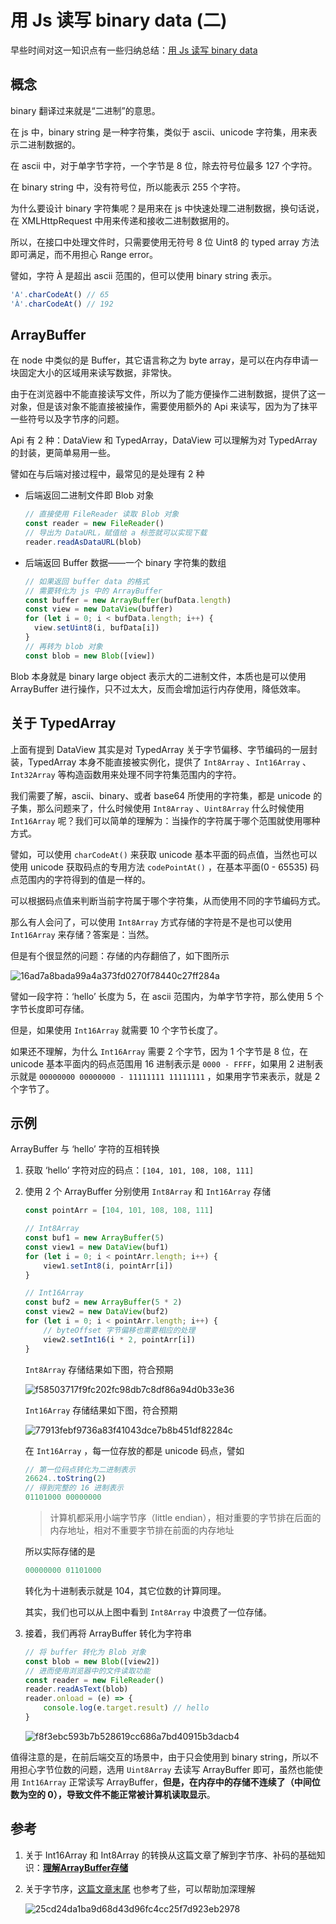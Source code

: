# 用 Js 读写 binary data (二)

早些时间对这一知识点有一些归纳总结：[用 Js 读写 binary data](https://iming.work/detail/5b7cc2e6fb4ffe0058c3abf4.html)

## 概念

binary 翻译过来就是“二进制”的意思。

在 js 中，binary string 是一种字符集，类似于 ascii、unicode 字符集，用来表示二进制数据的。

在 ascii 中，对于单字节字符，一个字节是 8 位，除去符号位最多 127 个字符。

在 binary string 中，没有符号位，所以能表示 255 个字符。

为什么要设计 binary 字符集呢？是用来在 js 中快速处理二进制数据，换句话说，在 XMLHttpRequest 中用来传递和接收二进制数据用的。

所以，在接口中处理文件时，只需要使用无符号 8 位 Uint8 的 typed array 方法即可满足，而不用担心 Range error。

譬如，字符 À 是超出 ascii 范围的，但可以使用 binary string 表示。

```jsx
'A'.charCodeAt() // 65
'À'.charCodeAt() // 192
```

## ArrayBuffer

在 node 中类似的是 Buffer，其它语言称之为 byte array，是可以在内存申请一块固定大小的区域用来读写数据，非常快。

由于在浏览器中不能直接读写文件，所以为了能方便操作二进制数据，提供了这一对象，但是该对象不能直接被操作，需要使用额外的 Api 来读写，因为为了抹平一些符号以及字节序的问题。

Api 有 2 种：DataView 和 TypedArray，DataView 可以理解为对 TypedArray 的封装，更简单易用一些。

譬如在与后端对接过程中，最常见的是处理有 2 种

- 后端返回二进制文件即 Blob 对象
    
    ```jsx
    // 直接使用 FileReader 读取 Blob 对象
    const reader = new FileReader()
    // 导出为 DataURL，赋值给 a 标签就可以实现下载
    reader.readAsDataURL(blob)
    ```
    
- 后端返回 Buffer 数据——一个 binary 字符集的数组
    
    ```jsx
    // 如果返回 buffer data 的格式
    // 需要转化为 js 中的 ArrayBuffer
    const buffer = new ArrayBuffer(bufData.length)
    const view = new DataView(buffer)
    for (let i = 0; i < bufData.length; i++) {
      view.setUint8(i, bufData[i])
    }
    // 再转为 blob 对象
    const blob = new Blob([view])
    ```
    

Blob 本身就是 binary large object 表示大的二进制文件，本质也是可以使用 ArrayBuffer 进行操作，只不过太大，反而会增加运行内存使用，降低效率。

## 关于 TypedArray

上面有提到 DataView 其实是对 TypedArray 关于字节偏移、字节编码的一层封装，TypedArray 本身不能直接被实例化，提供了 `Int8Array` 、`Int16Array` 、`Int32Array` 等构造函数用来处理不同字符集范围内的字符。

我们需要了解，ascii、binary、或者 base64 所使用的字符集，都是 unicode 的子集，那么问题来了，什么时候使用 `Int8Array` 、`Uint8Array` 什么时候使用 `Int16Array` 呢？我们可以简单的理解为：当操作的字符属于哪个范围就使用哪种方式。

譬如，可以使用 `charCodeAt()` 来获取 unicode 基本平面的码点值，当然也可以使用 unicode 获取码点的专用方法 `codePointAt()` ，在基本平面(0 - 65535) 码点范围内的字符得到的值是一样的。

可以根据码点值来判断当前字符属于哪个字符集，从而使用不同的字节编码方式。

那么有人会问了，可以使用 `Int8Array` 方式存储的字符是不是也可以使用 `Int16Array` 来存储？答案是：当然。

但是有个很显然的问题：存储的内存翻倍了，如下图所示

![16ad7a8bada99a4a373fd0270f78440c27ff284a](https://raw.githubusercontent.com/Jmingzi/blog-image/main/2021-12-29/the_parsed_crop_image.1640758000995.png)

譬如一段字符：‘hello’ 长度为 5，在 ascii 范围内，为单字节字符，那么使用 5 个字节长度即可存储。

但是，如果使用 `Int16Array` 就需要 10 个字节长度了。

如果还不理解，为什么 `Int16Array` 需要 2 个字节，因为 1 个字节是 8 位，在 unicode 基本平面内的码点范围用 16 进制表示是 `0000 - FFFF`，如果用 2 进制表示就是 `00000000 00000000 - 11111111 11111111` ，如果用字节来表示，就是 2 个字节了。

## 示例

ArrayBuffer 与 ‘hello’ 字符的互相转换

1. 获取 ‘hello’ 字符对应的码点：`[104, 101, 108, 108, 111]` 
2. 使用 2 个 ArrayBuffer 分别使用 `Int8Array` 和 `Int16Array` 存储
    
    ```jsx
    const pointArr = [104, 101, 108, 108, 111]
    
    // Int8Array
    const buf1 = new ArrayBuffer(5)
    const view1 = new DataView(buf1)
    for (let i = 0; i < pointArr.length; i++) {
    	view1.setInt8(i, pointArr[i])
    }
    
    // Int16Array
    const buf2 = new ArrayBuffer(5 * 2)
    const view2 = new DataView(buf2)
    for (let i = 0; i < pointArr.length; i++) {
    	// byteOffset 字节偏移也需要相应的处理
    	view2.setInt16(i * 2, pointArr[i])
    }
    ```
    
    `Int8Array` 存储结果如下图，符合预期
    
    ![f58503717f9fc202fc98db7c8df86a94d0b33e36](https://raw.githubusercontent.com/Jmingzi/blog-image/main/2021-12-29/the_parsed_crop_image.1640758043965.png)
    
    `Int16Array` 存储结果如下图，符合预期
    
    ![77913febf9736a83f41043dce7b8b451df82284c](https://raw.githubusercontent.com/Jmingzi/blog-image/main/2021-12-29/the_parsed_crop_image.1640758072544.png)
    
    在 `Int16Array` ，每一位存放的都是 unicode 码点，譬如
    
    ```jsx
    // 第一位码点转化为二进制表示
    26624..toString(2)
    // 得到完整的 16 进制表示 
    01101000 00000000
    ```
    
    > 计算机都采用小端字节序（little endian），相对重要的字节排在后面的内存地址，相对不重要字节排在前面的内存地址
    > 
    
    所以实际存储的是
    
    ```jsx
    00000000 01101000
    ```
    
    转化为十进制表示就是 104，其它位数的计算同理。
    
    其实，我们也可以从上图中看到 `Int8Array` 中浪费了一位存储。
    
3. 接着，我们再将 ArrayBuffer 转化为字符串
    
    ```jsx
    // 将 buffer 转化为 Blob 对象
    const blob = new Blob([view2])
    // 进而使用浏览器中的文件读取功能
    const reader = new FileReader()
    reader.readAsText(blob)
    reader.onload = (e) => {
    	console.log(e.target.result) // hello
    }
    ```
    
    ![f8f3ebc593b7b528619cc686a7bd40915b3dacb4](https://raw.githubusercontent.com/Jmingzi/blog-image/main/2021-12-29/the_parsed_crop_image.1640758109600.png)
    

值得注意的是，在前后端交互的场景中，由于只会使用到 binary string，所以不用担心字节位数的问题，选用 `Uint8Array` 去读写 ArrayBuffer 即可，虽然也能使用 `Int16Array` 正常读写 ArrayBuffer，**但是，在内存中的存储不连续了（中间位数为空的 0），导致文件不能正常被计算机读取显示**。

## 参考

1. 关于 Int16Array 和 Int8Array 的转换从这篇文章了解到字节序、补码的基础知识：**[理解ArrayBuffer存储](https://juejin.cn/post/6844903993798295565)**
2. 关于字节序，[这篇文章末尾](https://blog.csdn.net/qq_38453189/article/details/78702560) 也参考了些，可以帮助加深理解
    
    ![25cd24da1ba9d68d43d96fc4cc25f7d923eb2978](https://raw.githubusercontent.com/Jmingzi/blog-image/main/2021-12-29/the_parsed_crop_image.1640758133605.png)